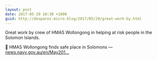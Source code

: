```yaml
---
layout: post
date: 2017-05-29 10:30 +1000
guid: http://desparoz.micro.blog/2017/05/29/great-work-by.html
---
```

Great work by crew of HMAS Wollongong in helping at risk people in the Solomon Islands. 

🔗 HMAS Wollongong finds safe place in Solomons — [news.navy.gov.au/en/May201...](http://news.navy.gov.au/en/May2017/Fleet/3760)
